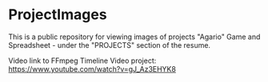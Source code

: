# ProjectImages
This is a public repository for viewing images of projects 
"Agario" Game and Spreadsheet - under the "PROJECTS" section of the resume.

Video link to FFmpeg Timeline Video project: https://www.youtube.com/watch?v=gJ_Az3EHYK8
